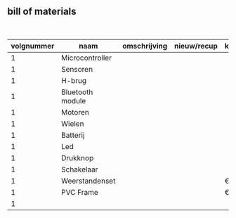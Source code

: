 ## bill of materials
<br />

|volgnummer|naam|omschrijving|nieuw/recup|kostprijs/stuk|aantal|subtotaal|
|----------|----|------------|-----------|--------------|------|---------|
|         1|  Microcontroller  |            |           |              |      |         |
|         1|         Sensoren    |   |           |              |      |         |
|         1|           H-brug   |  |           |              |      |         |
|         1|           Bluetooth module   |  |           |              |      |         |
|         1|          Motoren    |  |           |              |      |         |
|         1|          Wielen     | |           |              |      |         |
|         1|          Batterij    |  |           |              |      |         |
|         1|         Led       |   |        |              |      |         |
|         1|          Drukknop     | |           |              |      |         |
|         1|           Schakelaar   |  |           |              |      |         |
|         1|         Weerstandenset  |     |           |     €4,98         |      |         |
|         1|          PVC Frame      |   |        |       €1,29       |      |         |
|         1|                |           |              |      |         |
